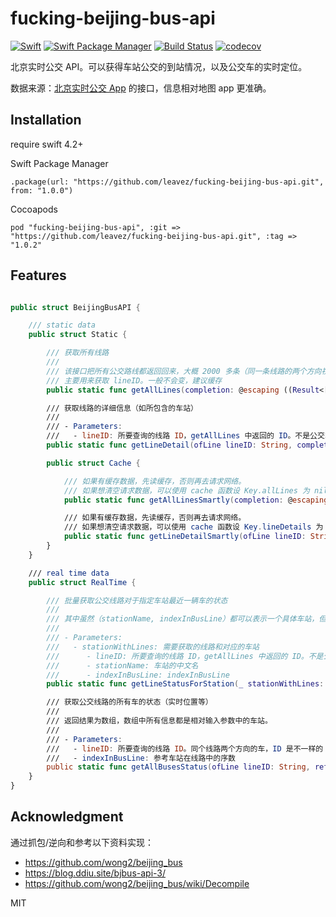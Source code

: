 # fucking-beijing-bus-api

[![Swift](https://img.shields.io/badge/swift-4.2-orange.svg?style=flat)](#) 
[![Swift Package Manager](https://rawgit.com/jlyonsmith/artwork/master/SwiftPackageManager/swiftpackagemanager-compatible.svg)](https://swift.org/package-manager/)
[![Build Status](https://travis-ci.org/leavez/fucking-beijing-bus-api.svg?branch=master)](https://travis-ci.org/leavez/fucking-beijing-bus-api)
[![codecov](https://codecov.io/gh/leavez/fucking-beijing-bus-api/branch/master/graph/badge.svg)](https://codecov.io/gh/leavez/fucking-beijing-bus-api)

北京实时公交 API。可以获得车站公交的到站情况，以及公交车的实时定位。

数据来源：[北京实时公交 App](http://jtw.beijing.gov.cn/ztlm/bjssgj/) 的接口，信息相对地图 app 更准确。

## Installation

require swift 4.2+

Swift Package Manager 
```
.package(url: "https://github.com/leavez/fucking-beijing-bus-api.git", from: "1.0.0")
```

Cocoapods
```
pod "fucking-beijing-bus-api", :git => "https://github.com/leavez/fucking-beijing-bus-api.git", :tag => "1.0.2"
```

## Features

```Swift

public struct BeijingBusAPI {

    /// static data
    public struct Static {

        /// 获取所有线路
        ///
        /// 该接口把所有公交路线都返回回来，大概 2000 多条（同一条线路的两个方向视为两条），接口数据大概 40+k
        /// 主要用来获取 lineID。一般不会变，建议缓存
        public static func getAllLines(completion: @escaping ((Result<[LineMeta]>) -> Void))

        /// 获取线路的详细信息（如所包含的车站）
        ///
        /// - Parameters:
        ///   - lineID: 所要查询的线路 ID，getAllLines 中返回的 ID。不是公交车上面写的线路号码。
        public static func getLineDetail(ofLine lineID: String, completion: @escaping (Result<LineDetail?>) -> Void)

        public struct Cache {

            /// 如果有缓存数据，先读缓存，否则再去请求网络。
            /// 如果想清空请求数据，可以使用 cache 函数设 Key.allLines 为 nil
            public static func getAllLinesSmartly(completion: @escaping ((Result<[LineMeta]>) -> Void))

            /// 如果有缓存数据，先读缓存，否则再去请求网络。
            /// 如果想清空请求数据，可以使用 cache 函数设 Key.lineDetails 为 nil
            public static func getLineDetailSmartly(ofLine lineID: String, completion: @escaping (Result<LineDetail?>) -> Void)
        }
    }

    /// real time data
    public struct RealTime {

        /// 批量获取公交线路对于指定车站最近一辆车的状态
        ///
        /// 其中虽然（stationName, indexInBusLine）都可以表示一个具体车站，但两者都要求传入。
        ///
        /// - Parameters:
        ///   - stationWithLines: 需要获取的线路和对应的车站
        ///      - lineID: 所要查询的线路 ID，getAllLines 中返回的 ID。不是公交车上面写的线路号码。
        ///      - stationName: 车站的中文名
        ///      - indexInBusLine: indexInBusLine
        public static func getLineStatusForStation(_ stationWithLines: [(lineID: String, stationName: String, indexInBusLine: Int)], completion: @escaping (Result<[BusStatusForStation]>) -> Void)

        /// 获取公交线路的所有车的状态（实时位置等）
        ///
        /// 返回结果为数组，数组中所有信息都是相对输入参数中的车站。
        ///
        /// - Parameters:
        ///   - lineID: 所要查询的线路 ID。同个线路两个方向的车，ID 是不一样的
        ///   - indexInBusLine: 参考车站在线路中的序数
        public static func getAllBusesStatus(ofLine lineID: String, referenceStation indexInBusLine: Int, completion: @escaping (Result<[BusStatusForStation]>) -> Void)
    }
}

```

## Acknowledgment

通过抓包/逆向和参考以下资料实现：

- https://github.com/wong2/beijing_bus
- https://blog.ddiu.site/bjbus-api-3/
- https://github.com/wong2/beijing_bus/wiki/Decompile

MIT
